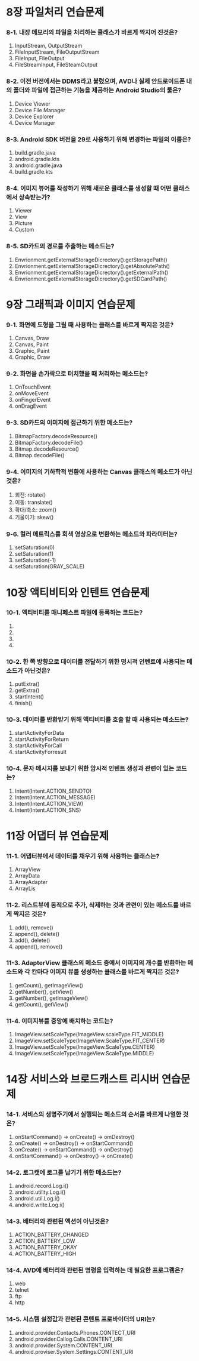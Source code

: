 # 8장 파일처리 연습문제

### 8-1. 내장 메모리의 파일을 처리하는 클래스가 바르게 짝지어 진것은?
1. InputStream, OutputStream
2. FileInputStream, FileOutputStream
3. FileInput, FileOutput
4. FileStreamInput, FileSteamOutput

### 8-2. 이전 버전에서는 DDMS라고 불렸으며, AVD나 실제 안드로이드폰 내의 폴더와 파일에 접근하는 기능을 제공하는 Android Studio의 툴은?
1. Device Viewer
2. Device File Manager
3. Device Explorer
4. Device Manager

### 8-3. Android SDK 버전을 29로 사용하기 위해 변경하는 파일의 이름은?
1. build.gradle.java
2. android.gradle.kts
3. android.gradle.java
4. build.gradle.kts

### 8-4. 이미지 뷰어를 작성하기 위해 새로운 클래스를 생성할 때 어떤 클래스에서 상속받는가?
1. Viewer
2. View
3. Picture
4. Custom

### 8-5. SD카드의 경로를 추출하는 메소드는?
1. Envrionment.getExternalStorageDicrectory().getStoragePath()
2. Envrionment.getExternalStorageDicrectory().getAbsolutePath()
3. Envrionment.getExternalStorageDicrectory().getExternalPath()
4. Envrionment.getExternalStorageDicrectory().getSDCardPath()

# 9장 그래픽과 이미지 연습문제

### 9-1. 화면에 도형을 그릴 때 사용하는 클래스를 바르게 짝지은 것은?
1. Canvas, Draw
2. Canvas, Paint
3. Graphic, Paint
4. Graphic, Draw

### 9-2. 화면을 손가락으로 터치했을 때 처리하는 메소드는?
1. OnTouchEvent
2. onMoveEvent
3. onFingerEvent
4. onDragEvent

### 9-3. SD카드의 이미지에 접근하기 위한 메소드는?
1. BitmapFactory.decodeResource()
2. BitmapFactory.decodeFile()
3. Bitmap.decodeResource()
4. Bitmap.decodeFile()

### 9-4. 이미지의 기하학적 변환에 사용하는 Canvas 클래스의 메소드가 아닌 것은?
1. 회전: rotate()
2. 이동: translate()
3. 확대/축소: zoom()
4. 기울이기: skew()

### 9-6. 컬러 메트릭스를 회색 영상으로 변환하는 메소드와 파라미터는?
1. setSaturation(0)
2. setSaturation(1)
3. setSaturation(-1)
4. setSaturation(GRAY_SCALE)

# 10장 액티비티와 인텐트 연습문제

### 10-1. 액티비티를 매니페스트 파일에 등록하는 코드는?
1. <activity android:type = ".MyActivity" />
2. <activity android:name = ".MyActivity" />
3. <activity android:class = ".Myactivity" />
4. <activity android:apps = ".Myactivity" />

### 10-2. 한 쪽 방향으로 데이터를 전달하기 위한 명시적 인텐트에 사용되는 메소드가 아닌것은?
1. putExtra()
2. getExtra()
3. startIntent()
4. finish()

### 10-3. 데이터를 반환받기 위해 액티비티를 호출 할 때 사용되는 메소드는?
1. startActivityForData
2. startActivityForReturn
3. startActivityForCall
4. startActivityForresult

### 10-4. 문자 메시지를 보내기 위한 암시적 인텐트 생성과 관련이 있는 코드는?
1. Intent(Intent.ACTION_SENDTO)
2. Intent(Intent.ACTION_MESSAGE)
3. Intent(Intent.ACTION_VIEW)
4. Intent(Intent.ACTION_SNS)

# 11장 어댑터 뷰 연습문제

### 11-1. 어댑터뷰에서 데이터를 채우기 위해 사용하는 클래스는?
1. ArrayView<T>
2. ArrayData<T>
3. ArrayAdapter<T>
4. ArrayLis<T>

### 11-2. 리스트뷰에 동적으로 추가, 삭제하는 것과 관련이 있는 메소드를 바르게 짝지은 것은?
1. add(), remove()
2. append(), delete()
3. add(), delete()
4. append(), remove()

### 11-3. AdapterView 클래스의 메소드 중에서 이미지의 개수를 반환하는 메소드와 각 칸마다 이미지 뷰를 생성하는 클래스를 바르게 짝지은 것은?
1. getCount(), getImageView()
2. getNumber(), getView()
3. getNumber(), getImageView()
4. getCount(), getView()

### 11-4. 이미지뷰를 중앙에 배치하는 코드는?
1. ImageView.setScaleType(ImageView.scaleType.FIT_MIDDLE)
2. ImageView.setScaleType(ImageView.ScaleType.FIT_CENTER)
3. ImageView.setScaleType(ImageView.ScaleType.CENTER)
4. ImageView.setScaleType(ImageView.ScaleType.MIDDLE)

# 14장 서비스와 브로드캐스트 리시버 연습문제

### 14-1. 서비스의 생명주기에서 실행되는 메소드의 순서를 바르게 나열한 것은?
1. onStartCommand() -> onCreate() -> omDestroy()
2. onCreate() -> onDestroy() -> onStartCommand()
3. onCreate() -> onStartCommand() -> onDestroy()
4. onStartCommand() -> onDestroy() -> onCreate()

### 14-2. 로그캣에 로그를 남기기 위한 메소드는?
1. android.record.Log.i()
2. android.utility.Log.i()
3. android.util.Log.i()
4. android.write.Log.i()

### 14-3. 배터리와 관련된 액션이 아닌것은?
1. ACTION_BATTERY_CHANGED
2. ACTION_BATTERY_LOW
3. ACTION_BATTERY_OKAY
4. ACTION_BATTERY_HIGH

### 14-4. AVD에 배터리와 관련된 명령을 입력하는 데 필요한 프로그램은?
1. web
2. telnet
3. ftp
4. http

### 14-5. 시스템 설정값과 관련된 콘텐트 프로바이더의 URI는?
1. android.provider.Contacts.Phones.CONTECT_URI
2. android.provider.Callog.Calls.CONTENT_URI
3. android.provider.System.CONTENT_URI
4. android.proviser.System.Settings.CONTENT_URI
